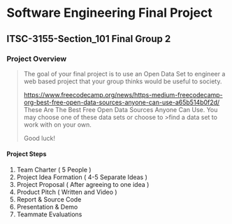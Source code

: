 # Software Engineering Final Project
## ITSC-3155-Section_101 Final Group 2

### Project Overview
>The goal of your final project is to use an Open Data Set to engineer a web based project that your group thinks would be useful to society.
>
> https://www.freecodecamp.org/news/https-medium-freecodecamp-org-best-free-open-data-sources-anyone-can-use-a65b514b0f2d/ These Are The Best Free Open Data Sources Anyone Can Use. You may choose one of these data sets or choose to >find a data set to work with on your own.
>
>Good luck!

#### Project Steps
1. Team Charter ( 5 People )
2. Project Idea Formation ( 4-5 Separate Ideas )
3. Project Proposal ( After agreeing to one idea )
4. Product Pitch ( Written and Video )
5. Report & Source Code
6. Presentation & Demo
7. Teammate Evaluations
